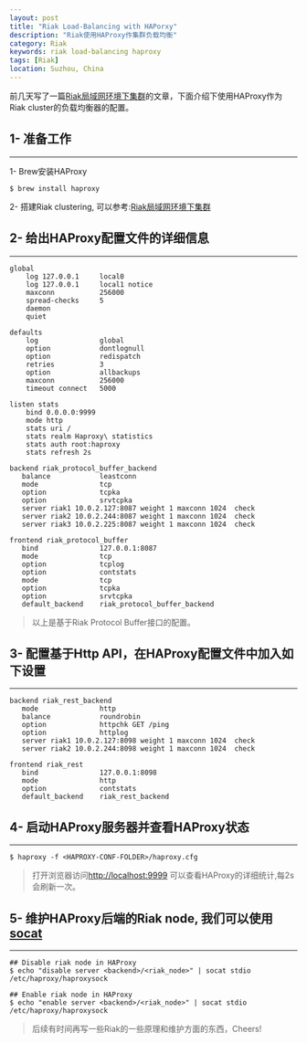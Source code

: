 ```yaml
---
layout: post
title: "Riak Load-Balancing with HAPorxy"
description: "Riak使用HAProxy作集群负载均衡"
category: Riak
keywords: riak load-balancing haproxy
tags: [Riak] 
location: Suzhou, China
---
```


前几天写了一篇[Riak局域网环境下集群](http://timtang.me/blog/2013/10/26/riak-clustering-in-lan)的文章，下面介绍下使用HAProxy作为Riak cluster的负载均衡器的配置。

## 1- 准备工作
---

1- Brew安装HAProxy

    $ brew install haproxy

2- 搭建Riak clustering, 可以参考:[Riak局域网环境下集群](http://timtang.me/blog/2013/10/26/riak-clustering-in-lan)

## 2- 给出HAProxy配置文件的详细信息
---

    global
        log 127.0.0.1     local0
        log 127.0.0.1     local1 notice
        maxconn           256000
        spread-checks     5
        daemon
        quiet

    defaults
        log               global
        option            dontlognull
        option            redispatch
        retries           3
        option            allbackups
        maxconn           256000
        timeout connect   5000
        
    listen stats
        bind 0.0.0.0:9999
        mode http
        stats uri /
        stats realm Haproxy\ statistics
        stats auth root:haproxy
        stats refresh 2s

    backend riak_protocol_buffer_backend
       balance            leastconn
       mode               tcp
       option             tcpka
       option             srvtcpka
       server riak1 10.0.2.127:8087 weight 1 maxconn 1024  check
       server riak2 10.0.2.244:8087 weight 1 maxconn 1024  check
       server riak3 10.0.2.225:8087 weight 1 maxconn 1024  check

    frontend riak_protocol_buffer
       bind               127.0.0.1:8087
       mode               tcp
       option             tcplog
       option             contstats
       mode               tcp
       option             tcpka
       option             srvtcpka
       default_backend    riak_protocol_buffer_backend
 
> 以上是基于Riak Protocol Buffer接口的配置。

## 3- 配置基于Http API，在HAProxy配置文件中加入如下设置
---

    backend riak_rest_backend
       mode               http
       balance            roundrobin
       option             httpchk GET /ping
       option             httplog
       server riak1 10.0.2.127:8098 weight 1 maxconn 1024  check
       server riak2 10.0.2.244:8098 weight 1 maxconn 1024  check

    frontend riak_rest
       bind               127.0.0.1:8098
       mode               http
       option             contstats
       default_backend    riak_rest_backend

## 4- 启动HAProxy服务器并查看HAProxy状态
---

    $ haproxy -f <HAPROXY-CONF-FOLDER>/haproxy.cfg

> 打开浏览器访问[http://localhost:9999](http://localhost:9999) 可以查看HAProxy的详细统计,每2s会刷新一次。

## 5- 维护HAProxy后端的Riak node, 我们可以使用[socat](http://www.dest-unreach.org/socat/)
---
    
    ## Disable riak node in HAProxy
    $ echo "disable server <backend>/<riak_node>" | socat stdio /etc/haproxy/haproxysock

    ## Enable riak node in HAProxy
    $ echo "enable server <backend>/<riak_node>" | socat stdio /etc/haproxy/haproxysock

> 后续有时间再写一些Riak的一些原理和维护方面的东西，Cheers!
